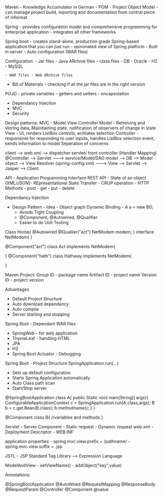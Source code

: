 Maven - Knowledge Accumulator in German - POM - Project Object Model - can manage project build, reporting and documentation from central piece of informat.


Spring - provides configuration model and comprehensive programming for enterprise application
       - integrates all other frameworks

Spring boot - creates stand-alone, production grade Spring-based application that you can just run
            - opinonated view of Spring platform
            - Built in server
            - Auto configuration (WAR files)

Configuration:
    - Jar files - Java ARchive files - class files
    - DB - Oracle - H2 - MySQL
    
    - WAR files - Web ARchive files

- Bill of Materials - checking if all the jar files are in the right version

POJO - private variables - getters and setters - encapsulation
- Dependancy Injection
- MVC
- Security


Design patterns:
  MVC - Model View Controller
    Model - Retreiving and storing data, Mainitaining state, notification of observers of change in state
    View - UI, renders ListBox controls, acilitates selection
    Controller - responsinle for responding to user inputs, handles ListBox selection event, sends information to model
  Seperation of concerns
  
  client --> web.xml --> dispatcher servlet/ front controller (Handler Mapping) @Controller --> Servlet 
  ---> service/Model/DAO model --> DB --> Model object --> View Resolver (spring-config.xml) ---> View
  --> Servlet --> Jasper --> Client
  
  API - Application Programming Interface 
  REST API - State of an object (XML/JSON)- REpresentational State Transfer
           - CRUP operation
           - HTTP Methods
                - post
                - get
                - put
                - delete

Dependancy Injection
  - Design Pattern - Idea - Object graph
 Dynamic Binding - A a = new B();
    - Avoids Tight Coupling
    - @Component, @Autowired, @Qualifier
    - Easier to do Unit Testing

Class Home{
  @Autowired
  @Qualiier("act")
  NetModem modem;
 }
 interface NetModem{
}

@Component("act")
class Act implements NetModem{

}
@Component("hath")
class Hathway implements NetModem{

}

Maven Project:
Group ID - package name
Artifact ID - project name
Version ID - project version

Advantages 
  - Default Project Structure
  - Auto download dependancy
  - Auto compile
  - Server starting and stopping

Spring Boot - Dependant WAR files
  - SpringWeb - for web application
  - ThymeLeaf - handling HTML
  - JPA 
  - H2
  - Spring Boot Actuator - Debugging
  
Spring Boot - Project Structure
SpringApplication.run(...)
  - Sets up default configuration
  - Starts Spring Application automatically
  - Auto Class path scan
  - Start/Stop server

@SpringBootApplication
class A{
 public Static void main(String[] args){
   ConfigurableApplicationContext c = SpringApplication.run(A.class,args);
   B b = c.get.Bean(B.class);
   b.methodname();
  }
}

@Component
class B{
  //variables and methods
}


Servlet - Server Component
        - Static request
        - Dynamic request
web.xml - Deployment Descriptor
        - WEB.INF
        
application properties
       - spring.mvc.view.prefix = /pathname/
       - spring.mvc.view.suffix = .jsp

JSTL - JSP Standard Tag Library --> Expression Language

ModelAndView - setViewName()
             - addObject("key",value)

Annotations:

@SpringBootApplication
@AutoWired
@RequestMapping
@ResponseBody
@RequestParam
@Controller
@Component
@value
